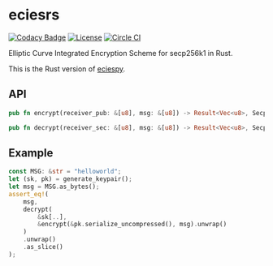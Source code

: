 # eciesrs

[![Codacy Badge](https://api.codacy.com/project/badge/Grade/48d5be4149ad4fff8ccd47768f08db7d)](https://www.codacy.com/app/kigawas/eciesrs?utm_source=github.com&utm_medium=referral&utm_content=kigawas/eciesrs&utm_campaign=Badge_Grade)
[![License](https://img.shields.io/github/license/kigawas/eciesrs.svg)](https://github.com/kigawas/eciesrs)
[![Circle CI](https://img.shields.io/circleci/project/kigawas/eciesrs/master.svg)](https://circleci.com/gh/kigawas/eciesrs)

Elliptic Curve Integrated Encryption Scheme for secp256k1 in Rust.

This is the Rust version of [eciespy](https://github.com/kigawas/eciespy).

## API

```rust
pub fn encrypt(receiver_pub: &[u8], msg: &[u8]) -> Result<Vec<u8>, SecpError>
```

```rust
pub fn decrypt(receiver_sec: &[u8], msg: &[u8]) -> Result<Vec<u8>, SecpError>
```

## Example

```rust
const MSG: &str = "helloworld";
let (sk, pk) = generate_keypair();
let msg = MSG.as_bytes();
assert_eq!(
    msg,
    decrypt(
        &sk[..],
        &encrypt(&pk.serialize_uncompressed(), msg).unwrap()
    )
    .unwrap()
    .as_slice()
);
```
